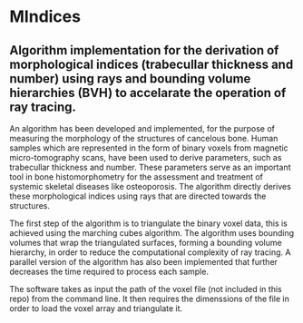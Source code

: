 # MIndices

## Algorithm implementation for the derivation of morphological indices (trabecullar thickness and number) using rays and bounding volume hierarchies (BVH) to accelarate the operation of ray tracing.

  An algorithm has been developed and implemented, for the purpose of measuring the morphology of the structures of cancelous bone. Human samples which are represented in the form of binary voxels from magnetic micro-tomography scans, have been used to derive parameters, such as trabecullar thickness and number. These parameters serve as an important tool in bone histomorphometry for the assessment and treatment of systemic skeletal diseases like osteoporosis. The algorithm directly derives these morphological indices using rays that are directed towards the structures.

 The first step of the algorithm is to triangulate the binary voxel data, this is achieved using the marching cubes algorithm. The algorithm uses bounding volumes that wrap the triangulated surfaces, forming a bounding volume hierarchy, in order to reduce the computational complexity of ray tracing. A parallel version of the algorithm has also been implemented that further decreases the time required to process each sample.

 The software takes as input the path of the voxel file (not included in this repo) from the command line. It then requires the dimenssions of the file in order to load the voxel array and triangulate it.

